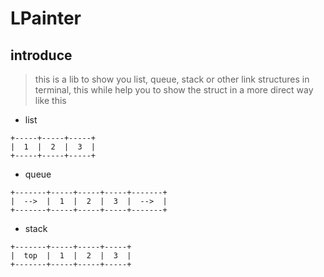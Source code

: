 # LPainter

## introduce

> this is a lib to show you list, queue, stack or other link structures
> in terminal, this while help you to show the struct in a more direct
> way like this

- list
```
+-----+-----+-----+
|  1  |  2  |  3  |
+-----+-----+-----+
```

- queue
```
+-------+-----+-----+-----+-------+
|  -->  |  1  |  2  |  3  |  -->  |
+-------+-----+-----+-----+-------+
```
- stack
```
+-------+-----+-----+-----+
|  top  |  1  |  2  |  3  |
+-------+-----+-----+-----+
```
